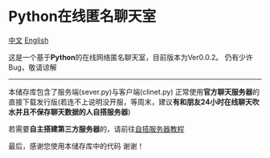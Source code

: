 # Python在线匿名聊天室
[中文](https://github.com/Welsonpeaches/Python_Chat_Room/blob/main/README_zh.md)
[English](https://github.com/Welsonpeaches/Python_Chat_Room/blob/main/README.md)


这是一个基于**Python**的在线网络匿名聊天室，目前版本为Ver0.0.2。
仍有少许Bug，敬请谅解

__________________________________________________________________________________________________________________

本储存库包含了服务端(sever.py)与客户端(clinet.py)
正常使用**官方聊天服务器**的直接下载发行版(若连不上说明没开服，等周末，建议**有和朋友24小时在线聊天吹水并且不保存聊天数据的人自搭服务器**)

若需要**自主搭建第三方服务器**的，请前往[自搭服务器教程](https://github.com/Welsonpeaches/Python_Chat_Room/blob/main/Server/%E8%87%AA%E6%90%AD%E6%9C%8D%E5%8A%A1%E5%99%A8%E6%95%99%E7%A8%8B-CN.md)


最后，感谢您使用本储存库中的代码
谢谢！



